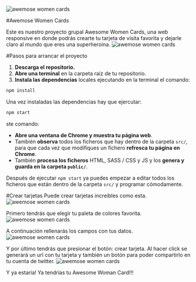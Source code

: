 ![awemose women cards](http://beta.adalab.es/project-promo-r-module-2-team-6/assets/images/awesomeWoman.png)

#Awemose Women Cards

Este es nuestro proyecto grupal Awesome Women Cards, una web responsive en donde podrás crearte tu tarjeta de visita favorita y dejarle claro al mundo que eres una superheroína.
![awemose women cards](http://beta.adalab.es/project-promo-r-module-2-team-6/assets/images/portada.png)

#Pasos para arrancar el proyecto

1. **Descarga el repositorio.**
1. **Abre una terminal** en la carpeta raíz de tu repositorio.
1. **Instala las dependencias** locales ejecutando en la terminal el comando:

```bash
npm install
```

Una vez instaladas las dependencias hay que ejercutar:

```bash
npm start
```

ste comando:

- **Abre una ventana de Chrome y muestra tu página web**.
- También **observa** todos los ficheros que hay dentro de la carpeta `src/`, para que cada vez que modifiques un fichero **refresca tu página en Chrome**.
- También **procesa los ficheros** HTML, SASS / CSS y JS y los **genera y guarda en la carpeta `public/`**.

Después de ejecutar `npm start` ya puedes empezar a editar todos los ficheros que están dentro de la carpeta `src/` y programar cómodamente.

#Crear tarjetas
Puede crear tarjetas increibles como esta.
![awemose women cards](http://beta.adalab.es/project-promo-r-module-2-team-6/assets/images/card.png)

Primero tendrás que elegir tu paleta de colores favorita.
![awemose women cards](http://beta.adalab.es/project-promo-r-module-2-team-6/assets/images/palettes.png)

A continuación rellenarás los campos con tus datos.
![awemose women cards](http://beta.adalab.es/project-promo-r-module-2-team-6/assets/images/fill.png)

Y por último tendrás que presionar el botón: crear tarjeta. Al hacer click se generará un url con tu tarjeta y también un botón para poder compartirlo en tu cuenta de twitter.
![awemose women cards](http://beta.adalab.es/project-promo-r-module-2-team-6/assets/images/create.png)

Y ya estaría! Ya tendrías tu Awesome Woman Card!!!
